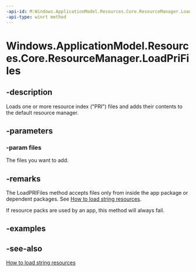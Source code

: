 ```yaml
---
-api-id: M:Windows.ApplicationModel.Resources.Core.ResourceManager.LoadPriFiles(Windows.Foundation.Collections.IIterable{Windows.Storage.IStorageFile})
-api-type: winrt method
---
```


<!-- Method syntax
public void LoadPriFiles(Windows.Foundation.Collections.IIterable<Windows.Storage.IStorageFile> files)
-->

# Windows.ApplicationModel.Resources.Core.ResourceManager.LoadPriFiles

## -description
Loads one or more resource index ("PRI") files and adds their contents to the default resource manager.

## -parameters
### -param files
The files you want to add.

## -remarks
The LoadPRIFiles method accepts files only from inside the app package or dependent packages. See [How to load string resources](https://docs.microsoft.com/previous-versions/windows/apps/hh465248(v=win.10)).

If resource packs are used by an app, this method will always fail.

## -examples

## -see-also
[How to load string resources](https://docs.microsoft.com/previous-versions/windows/apps/hh465248(v=win.10))
